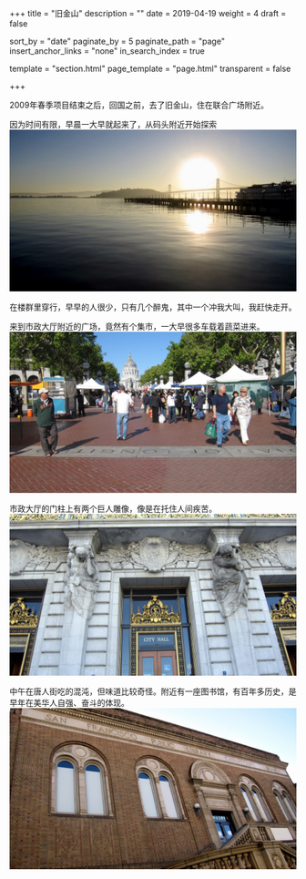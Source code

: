 +++
title = "旧金山"
description = ""
date = 2019-04-19
weight = 4
draft = false

sort_by = "date"
paginate_by = 5
paginate_path = "page"
insert_anchor_links = "none"
in_search_index = true

template = "section.html"
page_template = "page.html"
transparent = false

+++

2009年春季项目结束之后，回国之前，去了旧金山，住在联合广场附近。

因为时间有限，早晨一大早就起来了，从码头附近开始探索
![码头](wharf.jpeg)

在楼群里穿行，早早的人很少，只有几个醉鬼，其中一个冲我大叫，我赶快走开。

来到市政大厅附近的广场，竟然有个集市，一大早很多车载着蔬菜进来。
![市场](market.jpeg)

市政大厅的门柱上有两个巨人雕像，像是在托住人间疾苦。
![市场](cityhall.jpeg)

中午在唐人街吃的混沌，但味道比较奇怪。附近有一座图书馆，有百年多历史，是早年在美华人自强、奋斗的体现。
![图书馆](libray.jpeg)






